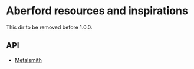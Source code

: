 Aberford resources and inspirations
===================================

This dir to be removed before 1.0.0.

API
---

* [Metalsmith](https://metalsmith.io/)
